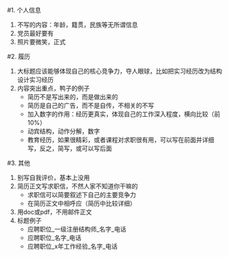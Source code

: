 #1. 个人信息
1. 不写的内容：年龄，籍贯，民族等无所谓信息
2. 党员最好要有
3. 照片要微笑，正式

#2. 履历
1. 大标题应该能够体现自己的核心竞争力，夺人眼球，比如把实习经历改为结构设计实习经历
2. 内容突出重点，鸭子的例子 
    - 简历不是写出来的，而是做出来的
    - 简历是自己的广告，而不是自传，不相关的不写
    - 加入数字的作用：经历更真实，体现自己的工作深入程度，横向比较（前10%） 
    - 动宾结构，动作分解，数字
    - 教育经历，如果很精彩，或者课程对求职很有用，可以写在前面并详细写，反之，简写，或可以写后面

#3. 其他
1. 别写自我评价，基本上没用
2. 简历正文写求职信，不然人家不知道你干嘛的
    - 求职信可以简要叙述下自己的主要竞争力
    - 在简历正文中相呼应（简历中比较详细）
3. 用doc或pdf，不用邮件正文
4. 标题例子
    - 应聘职位_一级注册结构师_名字_电话
    - 应聘职位_名字_电话
    - 应聘职位_x年工作经验_名字_电话


